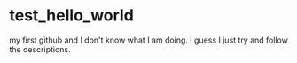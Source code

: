 # test_hello_world
my first github
and I don't know what I am doing. I guess I just try and follow the descriptions.
